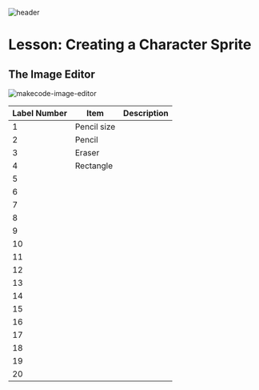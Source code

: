 ![header](assets/header.png)

# Lesson: Creating a Character Sprite

## The Image Editor

![makecode-image-editor](assets/makecode-image-editor.png)

| Label Number | Item        | Description |
| ------------ | ----------- | ----------- |
| 1            | Pencil size |             |
| 2            | Pencil      |             |
| 3            | Eraser      |             |
| 4            | Rectangle   |             |
| 5            |             |             |
| 6            |             |             |
| 7            |             |             |
| 8            |             |             |
| 9            |             |             |
| 10           |             |             |
| 11           |             |             |
| 12           |             |             |
| 13           |             |             |
| 14           |             |             |
| 15           |             |             |
| 16           |             |             |
| 17           |             |             |
| 18           |             |             |
| 19           |             |             |
| 20           |             |             |

